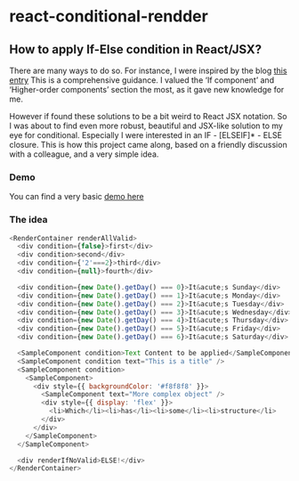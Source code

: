 # react-conditional-rendder

## How to apply If-Else condition in React/JSX?

There are many ways to do so.
For instance, I were inspired by the blog [this entry](https://blog.logrocket.com/conditional-rendering-in-react-c6b0e5af381e)
This is a comprehensive guidance. I valued the ‘If component’ and ‘Higher-order components’ section the most, as it gave new knowledge for me.

  However if found these solutions to be a bit weird to React JSX notation.
  So I was about to find even more robust, beautiful and JSX-like solution to my eye for conditional.
  Especially I were interested in an IF - [ELSEIF]* - ELSE closure.
  This is how this project came along, based on a friendly discussion with a colleague, and a very simple idea.

### Demo
You can find a very basic [demo here](https://react-conditional-render.surge.sh)


### The idea

```js
<RenderContainer renderAllValid>
  <div condition={false}>first</div>
  <div condition>second</div>
  <div condition={'2'===2}>third</div>
  <div condition={null}>fourth</div>

  <div condition={new Date().getDay() === 0}>It&acute;s Sunday</div>
  <div condition={new Date().getDay() === 1}>It&acute;s Monday</div>
  <div condition={new Date().getDay() === 2}>It&acute;s Tuesday</div>
  <div condition={new Date().getDay() === 3}>It&acute;s Wednesday</div>
  <div condition={new Date().getDay() === 4}>It&acute;s Thursday</div>
  <div condition={new Date().getDay() === 5}>It&acute;s Friday</div>
  <div condition={new Date().getDay() === 6}>It&acute;s Saturday</div>

  <SampleComponent condition>Text Content to be applied</SampleComponent>
  <SampleComponent condition text="This is a title" />
  <SampleComponent condition>
    <SampleComponent>
      <div style={{ backgroundColor: '#f8f8f8' }}>
        <SampleComponent text="More complex object" />
        <div style={{ display: 'flex' }}>
          <li>Which</li><li>has</li><li>some</li><li>structure</li>
        </div>
      </div>
    </SampleComponent>
  </SampleComponent>

  <div renderIfNoValid>ELSE!</div>
</RenderContainer>
```
